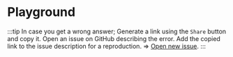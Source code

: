 # Playground

<PlayGround />

:::tip
In case you get a wrong answer; Generate a link using the `Share` button and copy it. Open an issue on GitHub describing the error. Add the copied link to the issue description for a reproduction.
=> [Open new issue](https://github.com/henryhale/xterminal/issues).
:::